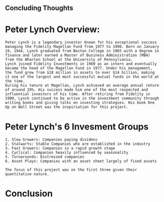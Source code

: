 ## Concluding Thoughts

# Peter Lynch Overview:

    Peter Lynch is a legendary investor known for his exceptional success managing the Fidelity Magellan Fund from 1977 to 1990. Born on January 19, 1944, Lynch graduated from Boston College in 1965 with a degree in finance and later earned a Master of Business Administration (MBA) from the Wharton School at the University of Pennsylvania.
    Lynch joined Fidelity Investments in 1969 as an intern and eventually became the head of the Magellan Fund in 1977. Under his management, the fund grew from $18 million in assets to over $14 billion, making it one of the largest and most successful mutual funds in the world at the time.
    During his tenure at Magellan, Lynch achieved an average annual return of around 29%. His success made him one of the most respected and influential investors of his time. After retiring from Fidelity in 1990, Lynch continued to be active in the investment community through writing books and giving talks on investing strategies. His book One Up on Wall Street was the inspiriation for this project.

# Peter Lynch's 6 Invesment Groups 

    1. Slow Growers: Companies paying dividens 
    2. Stalwarts: Stable Companies who are established in the industry
    3. Fast Growers: Companies in a rapid growth stage
    4. Cyclical: Companies heavily influenced by seasonality
    5. Turnarounds: Distressed companies
    6. Asset Plays: Companies with an asset sheet largely of fixed assets
        
    The focus of this project was on the first three given their quantitative nature.
    
# Conclusion 
    
    